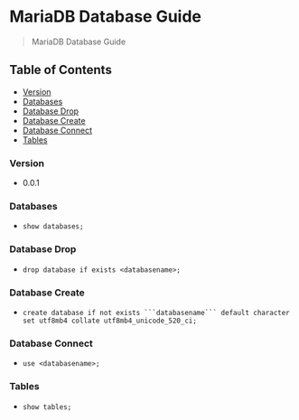 # MariaDB Database Guide
> MariaDB Database Guide

## Table of Contents
* [Version](#version)
* [Databases](#databases)
* [Database Drop](#database-drop)
* [Database Create](#database-create)
* [Database Connect](#database-connect)
* [Tables](#tables)

### Version
* 0.0.1

### Databases
* `show databases;`

### Database Drop
* `drop database if exists <databasename>;`

### Database Create
* `create database if not exists ```databasename``` default character set utf8mb4 collate utf8mb4_unicode_520_ci;`
  
### Database Connect
* `use <databasename>;`

### Tables
* `show tables;`
